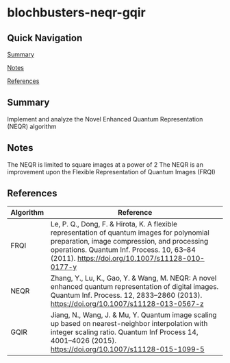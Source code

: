# blochbusters-neqr-gqir

## Quick Navigation

[Summary](#Summary)

[Notes](#Notes)

[References](#References)

## Summary
Implement and analyze the Novel Enhanced Quantum Representation (NEQR) algorithm

## Notes
The NEQR is limited to square images at a power of 2
The NEQR is an improvement upon the Flexible Representation of Quantum Images (FRQI)

## References

Algorithm    | Reference
------------|---------
FRQI        | Le, P. Q., Dong, F. & Hirota, K. A flexible representation of quantum images for polynomial preparation, image compression, and processing operations. Quantum Inf. Process. 10, 63–84 (2011). https://doi.org/10.1007/s11128-010-0177-y
NEQR        | Zhang, Y., Lu, K., Gao, Y. & Wang, M. NEQR: A novel enhanced quantum representation of digital images. Quantum Inf. Process. 12, 2833–2860 (2013). https://doi.org/10.1007/s11128-013-0567-z
GQIR        | Jiang, N., Wang, J. & Mu, Y. Quantum image scaling up based on nearest-neighbor interpolation with integer scaling ratio. Quantum Inf Process 14, 4001–4026 (2015). https://doi.org/10.1007/s11128-015-1099-5
